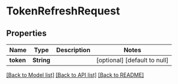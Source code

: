 # TokenRefreshRequest
## Properties

| Name | Type | Description | Notes |
|------------ | ------------- | ------------- | -------------|
| **token** | **String** |  | [optional] [default to null] |

[[Back to Model list]](../README.md#documentation-for-models) [[Back to API list]](../README.md#documentation-for-api-endpoints) [[Back to README]](../README.md)

